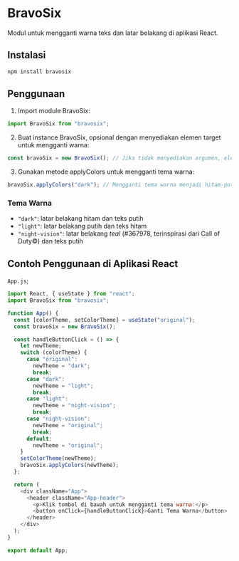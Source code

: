 # BravoSix

Modul untuk mengganti warna teks dan latar belakang di aplikasi React.

## Instalasi

```bash
npm install bravosix
```

## Penggunaan

1. Import module BravoSix:

```javascript
import BravoSix from "bravosix";
```

2. Buat instance BravoSix, opsional dengan menyediakan elemen target untuk mengganti warna:

```javascript
const bravoSix = new BravoSix(); // Jika tidak menyediakan argumen, elemen 'body' akan menjadi target
```

3. Gunakan metode applyColors untuk mengganti tema warna:

```javascript
bravoSix.applyColors("dark"); // Mengganti tema warna menjadi hitam-putih
```

### Tema Warna

- `"dark"`: latar belakang hitam dan teks putih
- `"light"`: latar belakang putih dan teks hitam
- `"night-vision"`: latar belakang _teal_ (#367978, terinspirasi dari Call of Duty©) dan teks putih

## Contoh Penggunaan di Aplikasi React

`App.js`;

```javascript
import React, { useState } from "react";
import BravoSix from "bravosix";

function App() {
  const [colorTheme, setColorTheme] = useState("original");
  const bravoSix = new BravoSix();

  const handleButtonClick = () => {
    let newTheme;
    switch (colorTheme) {
      case "original":
        newTheme = "dark";
        break;
      case "dark":
        newTheme = "light";
        break;
      case "light":
        newTheme = "night-vision";
        break;
      case "night-vision":
        newTheme = "original";
        break;
      default:
        newTheme = "original";
    }
    setColorTheme(newTheme);
    bravoSix.applyColors(newTheme);
  };

  return (
    <div className="App">
      <header className="App-header">
        <p>Klik tombol di bawah untuk mengganti tema warna:</p>
        <button onClick={handleButtonClick}>Ganti Tema Warna</button>
      </header>
    </div>
  );
}

export default App;
```
